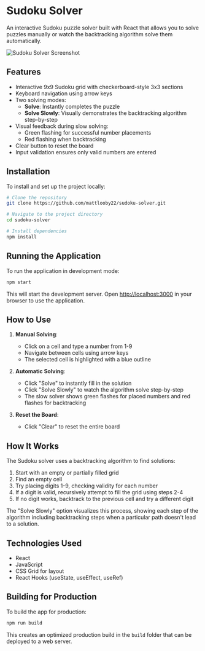 # Sudoku Solver

An interactive Sudoku puzzle solver built with React that allows you to solve puzzles manually or watch the backtracking algorithm solve them automatically.

![Sudoku Solver Screenshot](https://via.placeholder.com/800x450.png?text=Sudoku+Solver+Screenshot)

## Features

- Interactive 9x9 Sudoku grid with checkerboard-style 3x3 sections
- Keyboard navigation using arrow keys
- Two solving modes:
  - **Solve**: Instantly completes the puzzle
  - **Solve Slowly**: Visually demonstrates the backtracking algorithm step-by-step
- Visual feedback during slow solving:
  - Green flashing for successful number placements
  - Red flashing when backtracking
- Clear button to reset the board
- Input validation ensures only valid numbers are entered

## Installation

To install and set up the project locally:

```bash
# Clone the repository
git clone https://github.com/mattlooby22/sudoku-solver.git

# Navigate to the project directory
cd sudoku-solver

# Install dependencies
npm install
```

## Running the Application

To run the application in development mode:

```bash
npm start
```

This will start the development server. Open [http://localhost:3000](http://localhost:3000) in your browser to use the application.

## How to Use

1. **Manual Solving**:
   - Click on a cell and type a number from 1-9
   - Navigate between cells using arrow keys
   - The selected cell is highlighted with a blue outline

2. **Automatic Solving**:
   - Click "Solve" to instantly fill in the solution
   - Click "Solve Slowly" to watch the algorithm solve step-by-step
   - The slow solver shows green flashes for placed numbers and red flashes for backtracking

3. **Reset the Board**:
   - Click "Clear" to reset the entire board

## How It Works

The Sudoku solver uses a backtracking algorithm to find solutions:

1. Start with an empty or partially filled grid
2. Find an empty cell
3. Try placing digits 1-9, checking validity for each number
4. If a digit is valid, recursively attempt to fill the grid using steps 2-4
5. If no digit works, backtrack to the previous cell and try a different digit

The "Solve Slowly" option visualizes this process, showing each step of the algorithm including backtracking steps when a particular path doesn't lead to a solution.

## Technologies Used

- React
- JavaScript
- CSS Grid for layout
- React Hooks (useState, useEffect, useRef)

## Building for Production

To build the app for production:

```bash
npm run build
```

This creates an optimized production build in the `build` folder that can be deployed to a web server.
